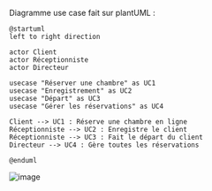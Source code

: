Diagramme use case fait sur plantUML :
```
@startuml
left to right direction

actor Client
actor Réceptionniste
actor Directeur

usecase "Réserver une chambre" as UC1
usecase "Enregistrement" as UC2
usecase "Départ" as UC3
usecase "Gérer les réservations" as UC4

Client --> UC1 : Réserve une chambre en ligne
Réceptionniste --> UC2 : Enregistre le client
Réceptionniste --> UC3 : Fait le départ du client
Directeur --> UC4 : Gère toutes les réservations

@enduml
```

![image](https://github.com/NoPYXN/TP_Diagramme/assets/124778566/d228d89c-36bb-43b0-b8ba-9af57ec25646)
